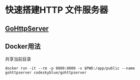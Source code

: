 # 快速搭建HTTP 文件服务器

## [GoHttpServer](https://github.com/codeskyblue/gohttpserver)

## Docker用法

共享当前目录

```
docker run -it --rm -p 8000:8000 -v $PWD:/app/public --name gohttpserver codeskyblue/gohttpserver
```

